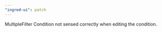 ```yaml
---
"ingred-ui": patch
---
```


MultipleFilter Condition not sensed correctly when editing the condition.
